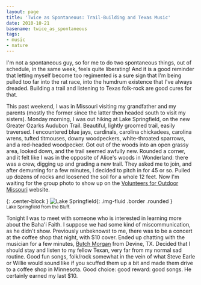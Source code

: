 ```yaml
---
layout: page
title: 'Twice as Spontaneous: Trail-Building and Texas Music'
date: 2010-10-21
basename: twice_as_spontaneous
tags:
- music
- nature
---
```


I'm not a spontaneous guy, so for me to do two spontaneous things, out of
schedule, in the same week, feels quite liberating! And it is a good reminder
that letting myself become too regimented is a sure sign that I'm being pulled
too far into the rat race, into the humdrum existence that I've always dreaded.
Building a trail and listening to Texas folk-rock are good cures for that.

<!--more-->

This past weekend, I was in Missouri visiting my grandfather and my parents
(mostly the former since the latter then headed south to visit my sisters).
Monday morning, I was out hiking at Lake Springfield, on the new Greater Ozarks
Audubon Trail. Beautiful, lightly groomed trail, easily traversed. I encountered
blue jays, cardinals, carolina chickadees, carolina wrens, tufted titmouses,
downy woodpeckers, white-throated sparrows, and a red-headed woodpecker. Got out
of the woods into an open grassy area, looked down, and the trail seemed awfully
new. Rounded a corner, and it felt like I was in the opposite of Alice's woods
in Wonderland: there was a crew, digging up and grading a new trail. They asked
me to join, and after demurring for a few minutes, I decided to pitch in for 45
or so. Pulled up dozens of rocks and loosened the soil for a whole 12 feet. Now
I'm waiting for the group photo to show up on the <a
href="http://www.vfom.org">Volunteers for Outdoor Missouri</a> website.

{: .center-block }
![Lake Springfield](http://lh6.ggpht.com/_mZAPo8ePwc4/TMD21trfJLI/AAAAAAAAAk4/5o0bMaUlkZ0/s640/381A0026.jpg){: .img-fluid .border .rounded }<br>
<small>Lake Springfield from the Bluff.</small>

Tonight I was to meet with someone who is interested in learning more about the
Baha'i Faith. I suppose we had some kind of miscommunication, as he didn't show.
Previously unbeknowst to me, there was to be a concert at the coffee shop that
night, with $10 cover. Ended up chatting with the musician for a few minutes, <a
href="http://www.butchmorgan.com/">Butch Morgan</a> from Devine, TX. Decided
that I should stay and listen to my fellow Texan, very far from my normal sad
routine. Good fun songs, folk/rock somewhat in the vein of what Steve Earle or
Willie would sound like if you scuffed them up a bit and made them drive to a
coffee shop in Minnesota. Good choice: good reward: good songs. He certainly
earned my last $10.
